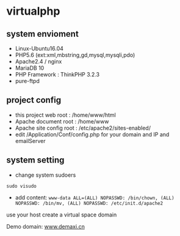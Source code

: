 # virtualphp
## system envioment
* Linux-Ubuntu16.04
* PHP5.6 (ext:xml,mbstring,gd,mysql,mysqli,pdo)
* Apache2.4 / nginx
* MariaDB 10
* PHP Framework : ThinkPHP 3.2.3
* pure-ftpd
## project config
* this project web root : /home/www/html
* Apache document root : /home/www
* Apache site config root : /etc/apache2/sites-enabled/
* edit /Application/Conf/config.php for your domain and IP and emailServer
## system setting
* change system sudoers
```console
sudo visudo
```
* add content:  `www-data ALL=(ALL) NOPASSWD: /bin/chown, (ALL) NOPASSWD: /bin/mv, (ALL) NOPASSWD: /etc/init.d/apache2`


use your host create a virtual space domain

Demo domain: <a title="demaxi virtualhost" href="http://www.demaxi.cn/" target="_blank">www.demaxi.cn</a>
